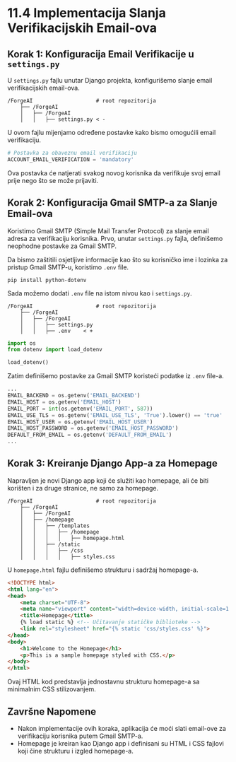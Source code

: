 # 11.4 Implementacija Slanja Verifikacijskih Email-ova

## Korak 1: Konfiguracija Email Verifikacije u `settings.py`

U `settings.py` fajlu unutar Django projekta, konfigurišemo slanje email verifikacijskih email-ova.

```
/ForgeAI                    # root repozitorija
    ├── /ForgeAI
    │   ├── /ForgeAI
    │   │   ├── settings.py	< -
```

U ovom fajlu mijenjamo određene postavke kako bismo omogućili email verifikaciju.

```python
# Postavka za obaveznu email verifikaciju
ACCOUNT_EMAIL_VERIFICATION = 'mandatory'
```

Ova postavka će natjerati svakog novog korisnika da verifikuje svoj email prije nego što se može prijaviti.

## Korak 2: Konfiguracija Gmail SMTP-a za Slanje Email-ova

Koristimo Gmail SMTP (Simple Mail Transfer Protocol) za slanje email adresa za verifikaciju korisnika. Prvo, unutar `settings.py` fajla, definišemo neophodne postavke za Gmail SMTP.

Da bismo zaštitili osjetljive informacije kao što su korisničko ime i lozinka za pristup Gmail SMTP-u, koristimo `.env` file.

```shell
pip install python-dotenv
```

Sada možemo dodati `.env` file na istom nivou kao i `settings.py`.

```
/ForgeAI                    # root repozitorija
    ├── /ForgeAI
    │   ├── /ForgeAI
    │   │   ├── settings.py
    │   │   ├── .env	< +
```

```python
import os
from dotenv import load_dotenv

load_dotenv()
```

Zatim definišemo postavke za Gmail SMTP koristeći podatke iz `.env` file-a.

```python
...
EMAIL_BACKEND = os.getenv('EMAIL_BACKEND')
EMAIL_HOST = os.getenv('EMAIL_HOST')
EMAIL_PORT = int(os.getenv('EMAIL_PORT', 587))
EMAIL_USE_TLS = os.getenv('EMAIL_USE_TLS', 'True').lower() == 'true'
EMAIL_HOST_USER = os.getenv('EMAIL_HOST_USER')
EMAIL_HOST_PASSWORD = os.getenv('EMAIL_HOST_PASSWORD')
DEFAULT_FROM_EMAIL = os.getenv('DEFAULT_FROM_EMAIL')
...
```

## Korak 3: Kreiranje Django App-a za Homepage

Napravljen je novi Django app koji će služiti kao homepage, ali će biti korišten i za druge stranice, ne samo za homepage.

```
/ForgeAI                    # root repozitorija
    ├── /ForgeAI
    │   ├── /ForgeAI
    │   ├── /homepage
    │   │   ├── /templates
    │   │   │   ├── /homepage
    │   │   │   │   ├── homepage.html
    │   │   ├── /static
    │   │   │   ├── /css
    │   │   │   │   ├── styles.css
```

U `homepage.html` fajlu definišemo strukturu i sadržaj homepage-a.

```html
<!DOCTYPE html>
<html lang="en">
<head>
    <meta charset="UTF-8">
    <meta name="viewport" content="width=device-width, initial-scale=1.0">
    <title>Homepage</title>
    {% load static %} <!-- Učitavanje statičke biblioteke -->
    <link rel="stylesheet" href="{% static 'css/styles.css' %}">
</head>
<body>
    <h1>Welcome to the Homepage</h1>
    <p>This is a sample homepage styled with CSS.</p>
</body>
</html>
```

Ovaj HTML kod predstavlja jednostavnu strukturu homepage-a sa minimalnim CSS stilizovanjem.

## Završne Napomene

- Nakon implementacije ovih koraka, aplikacija će moći slati email-ove za verifikaciju korisnika putem Gmail SMTP-a.
- Homepage je kreiran kao Django app i definisani su HTML i CSS fajlovi koji čine strukturu i izgled homepage-a.
